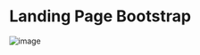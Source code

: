 # Landing Page Bootstrap
![image](https://user-images.githubusercontent.com/83469523/156910681-5fd3d2c7-f8a1-49cc-97f6-b91e975cc3c0.png)


